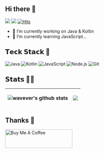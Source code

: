 ## Hi there 👋

[![](https://img.shields.io/badge/-@wavever-%23181717?style=flat-square&logo=github)](https://github.com/wavever)
[![](https://img.shields.io/website?color=0ab9e6&style=flat-square&up_message=wavever.github.io&url=https%3A%2F%2Fxlbd.me)](https://wavever.github.io)
[![Hits](https://hits.seeyoufarm.com/api/count/incr/badge.svg?url=https%3A%2F%2Fgithub.com%2Fwavever%2Fhit-counter&count_bg=%2379C83D&title_bg=%23555555&icon=woo.svg&icon_color=%23FFFFFF&title=hits&edge_flat=false)](https://hits.seeyoufarm.com)

- 🔭 I’m currently working on Java & Koltin
- 🌱 I’m currently learning JavaScript...

## 𝗧𝗲𝗰𝗸 𝗦𝘁𝗮𝗰𝗸 🏅
![Java](https://img.shields.io/badge/-Java-%1f60a7?style=for-the-badge&logo=coffeescript&logoColor=ffffff&color=1f60a7)
![Kotlin](https://img.shields.io/badge/-Kotlin-%6b42EC?style=for-the-badge&logo=kotlin&logoColor=ffffff&color=6b42EC)
![JavaScript](https://img.shields.io/badge/-JavaScript-%23F7DF1C?style=for-the-badge&logo=javascript&logoColor=000000&labelColor=%23F7DF1C&color=%23FFCE5A)
![Node.js](https://img.shields.io/badge/-Node.js-%23282C34?style=for-the-badge&logo=node.js)
![Git](https://img.shields.io/badge/-Git-%23F05032?style=for-the-badge&logo=git&logoColor=%23ffffff)


## 𝗦𝘁𝗮𝘁𝘀 😵‍💫
| <p><img align="center" src="https://github-readme-stats.vercel.app/api?username=wavever&show_icons=true&include_all_commits=true&theme=vue&hide_border=true" alt="wavever's github stats" /></p> | <p><img align="center" src="https://github-readme-stats.vercel.app/api/top-langs/?username=wavever&layout=compact&theme=vue&hide_border=true" /></p> |
| ------------- | ------------- |


<!--
[![Readme Card](https://github-readme-stats.vercel.app/api/pin/?username=anuraghazra&repo=github-readme-stats)](https://github.com/anuraghazra/github-readme-stats)
-->

## Thanks 🫡
<a href="https://www.buymeacoffee.com/wavever" target="_blank"><img src="https://cdn.buymeacoffee.com/buttons/v2/default-yellow.png" alt="Buy Me A Coffee" style="height: 60px !important;width: 217px !important;" ></a>

<!--
**wavever/wavever** is a ✨ _special_ ✨ repository because its `README.md` (this file) appears on your GitHub profile.

Here are some ideas to get you started:

- 🔭 I’m currently working on ...
- 🌱 I’m currently learning ...
- 👯 I’m looking to collaborate on ...
- 🤔 I’m looking for help with ...
- 💬 Ask me about ...
- 📫 How to reach me: ...
- 😄 Pronouns: ...
- ⚡ Fun fact: ...
-->
